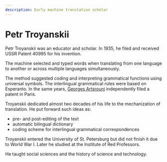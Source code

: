 ```yaml
---
description: Early machine translation scholar
---
```

# Petr Troyanskii
Petr Troyanskii was an educator and scholar. In 1935, he filed and received USSR Patent 40995 for his invention. 

The machine selected and typed words when translating from one language to another 
or across multiple languages simultaneously.

The method suggested coding and interpreting grammatical functions using universal symbols. 
The interlingual grammatical rules were based on Esperanto. In the same years, 
[Georges Artsrouni](/people/georges-artsrouni.md) independently filed a patent in Paris. 

Troyanskii dedicated almost two decades of his life to the mechanization of translation. He put forward such ideas as:
* pre- and post-editing of the text
* automatic bilingual dictionary
* coding scheme for interlingual grammatical correspondences


Troyanskii entered the University of St. Petersburg but did not finish it due to World War I. 
Later he studied at the Institute of Red Professors. 

He taught social sciences and the history of science and technology. 
